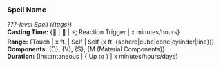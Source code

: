 ### Spell Name  
*???-level Spell ({tags})*  
**Casting Time:** {🔷 | 🔵 | ⚡; Reaction Trigger | x minutes/hours}  
**Range:** {Touch | x ft. | Self | Self (x ft. {sphere|cube|cone|cylinder|line})}  
**Components:** {C}, {V}, {S}, {M (Material Components)}  
**Duration:** {Instantaneous | { Up to } | x minutes/hours/days}  
